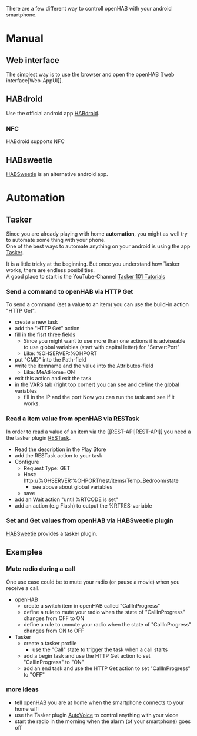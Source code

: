 There are a few different way to controll openHAB with your android smartphone.
# Manual
## Web interface
The simplest way is to use the browser and open the openHAB [[web interface|Web-AppUI]].

## HABdroid
Use the official android app [HABdroid](https://github.com/openhab/openhab/wiki/HABDroid).

### NFC
HABdroid supports NFC

## HABsweetie
[HABSweetie](https://github.com/dereulenspiegel/HABSweetie) is an alternative android app.  

# Automation
## Tasker
Since you are already playing with home **automation**, you might as well try to automate some thing with your phone.  
One of the best ways to automate anything on your android is using the app [Tasker](https://play.google.com/store/apps/details?id=net.dinglisch.android.taskerm).

It is a little tricky at the beginning.
But once you understand how Tasker works, there are endless posibilities.  
A good place to start is the YouTube-Channel [Tasker 101 Tutorials](https://www.youtube.com/playlist?list=PLjV3HijScGMynGvjJrvNNd5Q9pPy255dL)

### Send a command to openHAB via HTTP Get
To send a command (set a value to an item) you can use the build-in action "HTTP Get".

* create a new task
* add the "HTTP Get" action
* fill in the fisrt three fields
    * Since you might want to use more than one actions it is adviseable to use global variables (start with capital letter) for "Server:Port"
    * Like: %OHSERVER:%OHPORT
* put "CMD" into the Path-field
* write the itemname and the value into the Attributes-field
    * Like: MeAtHome=ON
* exit this action and exit the task
* in the VARS tab (right top corner) you can see and define the global variables
    * fill in the IP and the port
Now you can run the task and see if it works.

### Read a item value from openHAB via RESTask
In order to read a value of an item via the [[REST-API|REST-API]] you need a the tasker plugin [RESTask](https://play.google.com/store/apps/details?id=com.freehaha.restask).
* Read the description in the Play Store
* add the RESTask action to your task
* Configure
    * Request Type: GET
    * Host: http://%OHSERVER:%OHPORT/rest/items/Temp_Bedroom/state
        * see above about global variables
    * save
* add an Wait action "until %RTCODE is set"
* add an action (e.g Flash) to output the %RTRES-variable

### Set and Get values from openHAB via HABSweetie plugin
[HABSweetie](https://github.com/dereulenspiegel/HABSweetie) provides a tasker plugin.

## Examples

### Mute radio during a call
One use case could be to mute your radio (or pause a movie) when you receive a call.
* openHAB
    * create a switch item in openHAB called "CallInProgress"
    * define a rule to mute your radio when the state of "CallInProgress" changes from OFF to ON
    * define a rule to unmute your radio when the state of "CallInProgress" changes from ON to OFF
* Tasker
    * create a tasker profile
        * use the "Call" state to trigger the task when a call starts
    * add a begin task and use the HTTP Get action to set "CallInProgress" to "ON"
    * add an end task and use the HTTP Get action to set "CallInProgress" to "OFF"

### more ideas
* tell openHAB you are at home when the smartphone connects to your home wifi
* use the Tasker plugin [AutoVoice](https://play.google.com/store/apps/details?id=com.joaomgcd.autovoice) to control anything with your vioce
* start the radio in the morning when the alarm (of your smartphone) goes off
